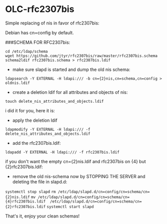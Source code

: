 # OLC-rfc2307bis

Simple replacing of nis in favor of rfc2307bis:

Debian has cn=config by default.

###SCHEMA FOR RFC2307bis:

```
cd /etc/ldap/schema
wget https://github.com/jtyr/rfc2307bis/raw/master/rfc2307bis.schema
schema2ldif rfc2307bis.schema > rfc2307bis.ldif
```

- make sure slapd is started and dump the old nis schema:

`ldapsearch -Y EXTERNAL -H ldapi:/// -b cn={2}nis,cn=schema,cn=config > oldnis.ldif`

- create a deletion ldif for all attributes and objects of nis:

`touch delete_nis_attributes_and_objects.ldif`

i did it for you, here it is: 

- apply the deletion ldif

`ldapmodify -Y EXTERNAL -H ldapi:/// -f delete_nis_attributes_and_objects.ldif`

- add the rfc2307bis.ldif:

`ldapadd -Y EXTERNAL -H ldapi:/// -f rfc2307bis.ldif`

if you don't want the empty cn={2}nis.ldif and rfc2307bis on {4} but {2}rfc2307bis.ldif:

- remove the old nis-schema now by STOPPING THE SERVER and deleting the file in slapd.d:

`systemctl stop slapd`
`rm /etc/ldap/slapd.d/cn=config/cn=schema/cn={2}nis.ldif`
`mv /etc/ldap/slapd.d/cn=config/cn=schema/cn={4}rfc2307bis.ldif  /etc/ldap/slapd.d/cn=config/cn=schema/cn={2}rfc2307bis.ldif`
`systemctl start slapd`

That's it, enjoy your clean schemas!